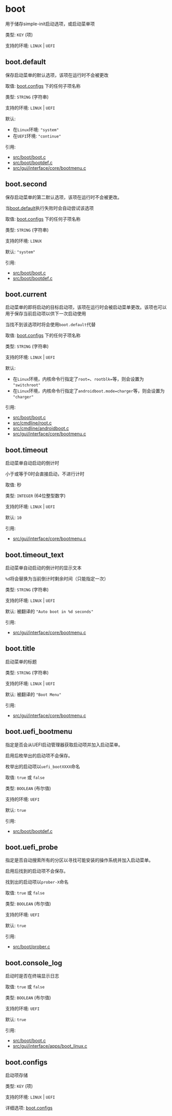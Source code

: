 # boot

用于储存simple-init启动选项，或启动菜单项

类型: `KEY` (项)

支持的环境: `LINUX` | `UEFI`

## boot.default

保存启动菜单的默认选项，该项在运行时不会被更改

取值: [boot.configs](boot.configs.md) 下的任何子项名称

类型: `STRING` (字符串)

支持的环境: `LINUX` | `UEFI`

默认:
 - 在`Linux`环境: `"system"`
 - 在`UEFI`环境: `"continue"`

引用:
 - [src/boot/boot.c](../../../src/boot/boot.c)
 - [src/boot/bootdef.c](../../../src/boot/bootdef.c)
 - [src/gui/interface/core/bootmenu.c](../../../src/gui/interface/core/bootmenu.c)

## boot.second

保存启动菜单的第二默认选项，该项在运行时不会被更改。

当[boot.default](#boot.default)执行失败时会自动尝试该选项

取值: [boot.configs](boot.configs.md) 下的任何子项名称

类型: `STRING` (字符串)

支持的环境: `LINUX`

默认: `"system"`

引用:
 - [src/boot/boot.c](../../../src/boot/boot.c)
 - [src/boot/bootdef.c](../../../src/boot/bootdef.c)

## boot.current

启动菜单的即将启动的目标启动项，该项在运行时会被启动菜单更改。该项也可以用于保存当前启动项以供下一次启动使用

当找不到该选项时将会使用`boot.default`代替

取值: [boot.configs](boot.configs.md) 下的任何子项名称

类型: `STRING` (字符串)

支持的环境: `LINUX` | `UEFI`

默认:
 - 在`Linux`环境，内核命令行指定了`root=`、`rootblk=`等，则会设置为 `"switchroot"`
 - 在`Linux`环境，内核命令行指定了`androidboot.mode=charger`等，则会设置为 `"charger"`

引用:
 - [src/boot/boot.c](../../../src/boot/boot.c)
 - [src/cmdline/root.c](../../../src/cmdline/root.c)
 - [src/cmdline/androidboot.c](../../../src/cmdline/androidboot.c)
 - [src/gui/interface/core/bootmenu.c](../../../src/gui/interface/core/bootmenu.c)

## boot.timeout

启动菜单自动启动的倒计时

小于或等于0时会直接启动，不进行计时

取值: 秒

类型: `INTEGER` (64位整型数字)

支持的环境: `LINUX` | `UEFI`

默认: `10`

引用:
 - [src/gui/interface/core/bootmenu.c](../../../src/gui/interface/core/bootmenu.c)

## boot.timeout_text

启动菜单自动启动的倒计时的显示文本

`%d`将会替换为当前倒计时剩余时间（只能指定一次）

类型: `STRING` (字符串)

支持的环境: `LINUX` | `UEFI`

默认: 被翻译的 `"Auto boot in %d seconds"`

引用:
 - [src/gui/interface/core/bootmenu.c](../../../src/gui/interface/core/bootmenu.c)

## boot.title

启动菜单的标题

类型: `STRING` (字符串)

支持的环境: `LINUX` | `UEFI`

默认: 被翻译的 `"Boot Menu"`

引用:
 - [src/gui/interface/core/bootmenu.c](../../../src/gui/interface/core/bootmenu.c)

## boot.uefi_bootmenu

指定是否会从UEFI启动管理器获取启动项并加入启动菜单。

启用后枚举出的启动项不会保存。

枚举出的启动项以`uefi_bootXXXX`命名

取值: `true` 或 `false`

类型: `BOOLEAN` (布尔值)

支持的环境: `UEFI`

默认: `true`

引用:
 - [src/boot/bootdef.c](../../../src/boot/bootdef.c)

## boot.uefi_probe

指定是否自动搜索所有的分区以寻找可能安装的操作系统并加入启动菜单。

启用后找到的启动项不会保存。

找到出的启动项以`prober-X`命名

取值: `true` 或 `false`

类型: `BOOLEAN` (布尔值)

支持的环境: `UEFI`

默认: `true`

引用:
 - [src/boot/prober.c](../../../src/boot/prober.c)

## boot.console_log

启动时是否在终端显示日志

取值: `true` 或 `false`

类型: `BOOLEAN` (布尔值)

支持的环境: `UEFI`

默认: `true`

引用:
 - [src/boot/boot.c](../../../src/boot/boot.c)
 - [src/gui/interface/apps/boot_linux.c](../../../src/gui/interface/apps/boot_linux.c)

## boot.configs

启动项存储

类型: `KEY` (项)

支持的环境: `LINUX` | `UEFI`

详细选项: [boot.configs](boot.configs.md)
